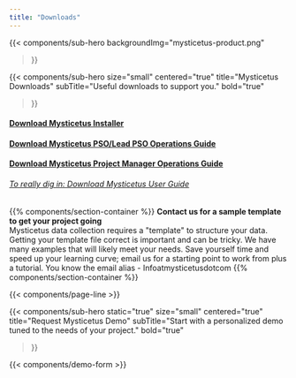 ```yaml
---
title: "Downloads"
---
```


{{< components/sub-hero
	backgroundImg="mysticetus-product.png"
>}}

{{< components/sub-hero
	size="small"
	centered="true"
	title="Mysticetus Downloads"
	subTitle="Useful downloads to support you."
	bold="true"
>}}

#### [Download Mysticetus Installer](https://github.com/Entiat/mysticetusrelease/releases)

#### [Download Mysticetus PSO/Lead PSO Operations Guide](https://github.com/Entiat/mysticetusdownload/raw/master/Mysticetus%20PSO%20and%20Lead%20PSO%20QA%20QC%20Guide.pdf)

#### [Download Mysticetus Project Manager Operations Guide](https://github.com/Entiat/mysticetusdownload/raw/master/Mysticetus%20Project%20Manager%20QA%20QC%20Guide.pdf)

###### [To really dig in: Download Mysticetus User Guide](https://github.com/Entiat/mysticetusdownload/raw/master/Mysticetus%20System%20Users%20Guide%20V2.pdf)

{{% components/section-container %}}
**Contact us for a sample template to get your project going**  
Mysticetus data collection requires a "template" to structure your data. Getting your template file correct is important and can be tricky. We have many examples that will likely meet your needs. Save yourself time and speed up your learning curve; email us for a starting point to work from plus a tutorial. You know the email alias - Infoatmysticetusdotcom 
{{% components/section-container %}}

{{< components/page-line >}}

{{< components/sub-hero
	static="true"
	size="small"
	centered="true"
	title="Request Mysticetus Demo"
	subTitle="Start with a personalized demo tuned to the needs of your project."
	bold="true"
>}}

{{< components/demo-form >}}
